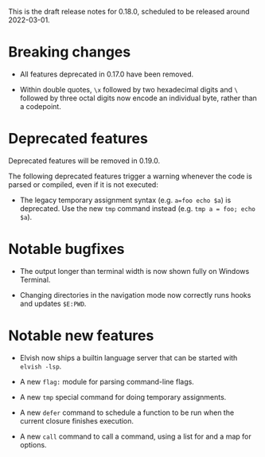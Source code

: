 This is the draft release notes for 0.18.0, scheduled to be released around
2022-03-01.

# Breaking changes

-   All features deprecated in 0.17.0 have been removed.

-   Within double quotes, `\x` followed by two hexadecimal digits and `\`
    followed by three octal digits now encode an individual byte, rather than a
    codepoint.

# Deprecated features

Deprecated features will be removed in 0.19.0.

The following deprecated features trigger a warning whenever the code is parsed
or compiled, even if it is not executed:

-   The legacy temporary assignment syntax (e.g. `a=foo echo $a`) is deprecated.
    Use the new `tmp` command instead (e.g. `tmp a = foo; echo $a`).

# Notable bugfixes

-   The output longer than terminal width is now shown fully on Windows
    Terminal.

-   Changing directories in the navigation mode now correctly runs hooks and
    updates `$E:PWD`.

# Notable new features

-   Elvish now ships a builtin language server that can be started with
    `elvish -lsp`.

-   A new `flag:` module for parsing command-line flags.

-   A new `tmp` special command for doing temporary assignments.

-   A new `defer` command to schedule a function to be run when the current
    closure finishes execution.

-   A new `call` command to call a command, using a list for and a map for
    options.

